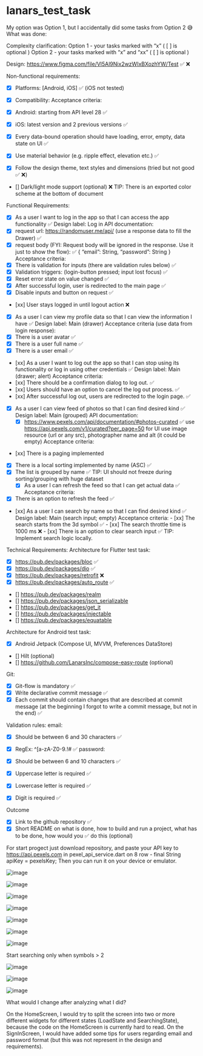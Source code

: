 # lanars_test_task
My option was Option 1, but I accidentally did some tasks from Option 2 😅
What was done:

Complexity сlarification:
	Option 1 - your tasks marked with “x” ( [ ] is optional )
	Option 2 - your tasks marked with “x” and “xx”  ( [ ] is optional )

Design:
https://www.figma.com/file/Vl5Al9Nix2wzWIxBXozhYW/Test  ✅ ❌

Non-functional requirements:
- [x] Platforms: [Android, iOS]    ✅ (iOS not tested)
- [x] Compatibility:
		Acceptance criteria:
- [x] Android: starting from API level 28 ✅
- [x] iOS: latest version and 2 previous versions  ✅

- [x] Every data-bound operation should have loading, error, empty, data state on UI ✅
- [x] Use material behavior (e.g. ripple effect, elevation etc.) ✅
- [x] Follow the design theme, text styles and dimensions (tried but not good ✅ ❌)
- [] Dark/light mode support (optional) ❌
TIP: There is an exported color scheme at the bottom of document

Functional Requirements:
- [x] As a user I want to log in the app so that I can access the app functionality ✅
		Design label: Log in
API documentation:
- [x] request url: https://randomuser.me/api/ (use a response data to fill the Drawer) ✅
- [x] request body (FYI: Request body will be ignored in the response. Use it just to show the flow): ✅
{
“email”: String,
“password”: String
}
		Acceptance criteria:
- [x] There is validation for inputs (there are validation rules below) ✅
- [x] Validation triggers: (login-button pressed; input lost focus) ✅
- [x] Reset error state on value changed ✅
- [x] After successful login, user is redirected to the main page ✅
- [x] Disable inputs and button on request ✅
- [xx] User stays logged in until logout action ❌

- [x] As a user I can view my profile data so that I can view the information I have ✅
Design label: Main (drawer)
Acceptance criteria (use data from login response):
- [x] There is a user avatar ✅
- [x] There is a user full name ✅
- [x] There is a user email ✅
 
- [xx] As a user I want to log out the app so that I can stop using its functionality or log in using other credentials ✅
		Design label: Main (drawer; alert)
Acceptance criteria:
- [xx] There should be a confirmation dialog to log out. ✅
- [xx] Users should have an option to cancel the log out process. ✅
- [xx] After successful log out, users are redirected to the login page. ✅

- [x] As a user I can view feed of photos so that I can find desired kind ✅
	Design label: Main (grouped)
API documentation:
 	- [x] https://www.pexels.com/api/documentation/#photos-curated 	 ✅
use https://api.pexels.com/v1/curated?per_page=50
for UI use image resource (url or any src), photographer name and alt (it could be empty)
Acceptance criteria:
- [xx] There is a paging implemented
- [x] There is a local sorting implemented by name (ASC) ✅
- [x] The list is grouped by name ✅
TIP: UI should not freeze during sorting/grouping with huge dataset 
	- [x] As a user I can refresh the feed so that I can get actual data ✅
Acceptance criteria:
- [x] There is an option to refresh the feed ✅

- [xx] As a user I can search by name so that I can find desired kind ✅
		Design label: Main (search input; empty)
		Acceptance criteria:
		- [xx] The search starts from the 3d symbol ✅
		- [xx] The search throttle time is 1000 ms ❌
		- [xx] There is an option to clear search input ✅
TIP: Implement search logic locally. 


Technical Requirements:
Architecture for Flutter test task:
- [x] https://pub.dev/packages/bloc ✅
- [x] https://pub.dev/packages/dio ✅
- [x] https://pub.dev/packages/retrofit ❌
- [x] https://pub.dev/packages/auto_route ✅
- [] https://pub.dev/packages/realm
- [] https://pub.dev/packages/json_serializable
- [] https://pub.dev/packages/get_it
- [] https://pub.dev/packages/injectable
- [] https://pub.dev/packages/equatable

Architecture for Android test task:
- [x] Android Jetpack (Compose UI, MVVM, Preferences DataStore)
- [] Hilt (optional)
- [] https://github.com/LanarsInc/compose-easy-route (optional)

Git:
- [x] Git-flow is mandatory ✅
- [x] Write declarative commit message ✅ 
- [x] Each commit should contain changes that are described at commit message (at the beginning I forgot to write a commit message, but not in the end) ✅ 

Validation rules:
email:
- [x] Should be between 6 and 30 characters ✅
- [x] RegEx: ^[a-zA-Z0-9.!#$%&'*+\\/=?^_`{|}~-]{1,10}@(?:(?!.*--)[a-zA-Z0-9-]{1,10}(?<!-))(?:\.(?:[a-zA-Z0-9-]{2,10}))+$ ✅
password:
- [x] Should be between 6 and 10 characters ✅
- [x] Uppercase letter is required ✅
- [x] Lowercase letter is required ✅
- [x] Digit is required ✅


Outcome
- [x] Link to the github repository ✅
- [x] Short README on what is done, how to build and run a project, what has to be done, how would you ✅
do this (optional)

For start progect just download repository, and paste your API key to https://api.pexels.com in pexel_api_service.dart on 8 row - final String apiKey = pexelsKey;
Then you can run it on your device or emulator.

![image](https://github.com/user-attachments/assets/a4c78171-952e-418f-8a27-4ea36f458eef)

![image](https://github.com/user-attachments/assets/8b2000ca-3004-47d6-a0b8-d5618931bef1)

![image](https://github.com/user-attachments/assets/5466008f-5346-46d4-b274-7fa6acefb985)

![image](https://github.com/user-attachments/assets/4c6ac5bd-d952-40bd-8ff8-aa7d88ea58fa)

![image](https://github.com/user-attachments/assets/ff27c8cf-eb88-43b5-982e-87f97042239e)

![image](https://github.com/user-attachments/assets/bfd12f43-30ee-4eb7-b51f-8bcc2c0713be)

![image](https://github.com/user-attachments/assets/fa83d595-1311-4313-9892-a82c8ad2db44)

Start searching only when symbols > 2

![image](https://github.com/user-attachments/assets/86bd658d-df8c-4e90-8569-852812f67155)

![image](https://github.com/user-attachments/assets/db91b8d8-157e-436e-8be4-eba0288f3eca)

![image](https://github.com/user-attachments/assets/cb955bbe-8f9d-4536-b8cc-f2386f3dd0a5)

What would I change after analyzing what I did?

On the HomeScreen, I would try to split the screen into two or more different widgets for different states (LoadState and SearchingState), because the code on the HomeScreen is currently hard to read.
On the SignInScreen, I would have added some tips for users regarding email and password format (but this was not represent in the design and requirements).








